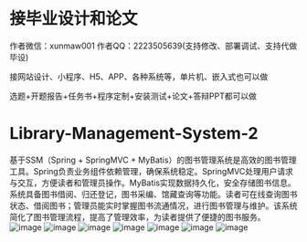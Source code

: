 # 接毕业设计和论文
作者微信：xunmaw001  作者QQ：2223505639(支持修改、部署调试、支持代做毕设)

接网站设计、小程序、H5、APP、各种系统等，单片机、嵌入式也可以做

选题+开题报告+任务书+程序定制+安装测试+论文+答辩PPT都可以做
# Library-Management-System-2
基于SSM（Spring + SpringMVC + MyBatis）的图书管理系统是高效的图书管理工具。Spring负责业务组件依赖管理，确保系统稳定。SpringMVC处理用户请求与交互，方便读者和管理员操作。MyBatis实现数据持久化，安全存储图书信息。系统具备图书借阅、归还登记，图书采编、馆藏查询等功能。读者可在线查询图书状态、借阅图书；管理员能实时掌握图书流通情况，进行图书管理与维护。该系统简化了图书管理流程，提高了管理效率，为读者提供了便捷的图书服务。
![image](https://github.com/user-attachments/assets/115d43da-826d-426f-9892-f7c1a36477df)
![image](https://github.com/user-attachments/assets/65fcb591-f841-41f1-8533-242484e78885)
![image](https://github.com/user-attachments/assets/a96bb7c9-ef06-4a03-815e-a7a2ddb7b44f)
![image](https://github.com/user-attachments/assets/6459662b-c517-4201-97b6-f21dfe37670b)
![image](https://github.com/user-attachments/assets/f2d93b84-33ce-42b3-9fc0-b6ddbbc13500)
![image](https://github.com/user-attachments/assets/40d57061-f428-4966-a6fd-d3f9d6ef090e)
![image](https://github.com/user-attachments/assets/c1f02bd4-0007-4116-9bc2-3141f8096e67)
